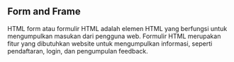 
## Form and Frame

HTML form atau formulir HTML adalah elemen HTML yang berfungsi untuk mengumpulkan masukan dari pengguna web. 
Formulir HTML merupakan fitur yang dibutuhkan website untuk mengumpulkan informasi, seperti pendaftaran, login, dan pengumpulan feedback. 
